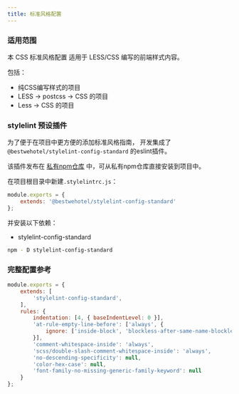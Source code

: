```yaml
---
title: 标准风格配置
---
```


### 适用范围

本 CSS 标准风格配置 适用于 LESS/CSS 编写的前端样式内容。

包括：

- 纯CSS编写样式的项目
- LESS -> postcss -> CSS 的项目
- Less -> CSS 的项目

### stylelint 预设插件

为了便于在项目中更方便的添加标准风格指南， 开发集成了`@bestwehotel/stylelint-config-standard` 的eslint插件。

该插件发布在 [私有npm仓库](/docs/npm/index.html) 中，可从私有npm仓库直接安装到项目中。

在项目根目录中新建`.stylelintrc.js`：
``` js
module.exports = {
    extends: '@bestwehotel/stylelint-config-standard'
};
```

并安装以下依赖：
- stylelint-config-standard

``` sh
npm - D stylelint-config-standard
```

### 完整配置参考

``` js
module.exports = {
    extends: [
        'stylelint-config-standard',
    ],
    rules: {
        indentation: [4, { baseIndentLevel: 0 }],
        'at-rule-empty-line-before': ['always', {
            ignore: ['inside-block', 'blockless-after-same-name-blockless']
        }],
        'comment-whitespace-inside': 'always',
        'scss/double-slash-comment-whitespace-inside': 'always',
        'no-descending-specificity': null,
        'color-hex-case': null,
        'font-family-no-missing-generic-family-keyword': null
    }
};

```
